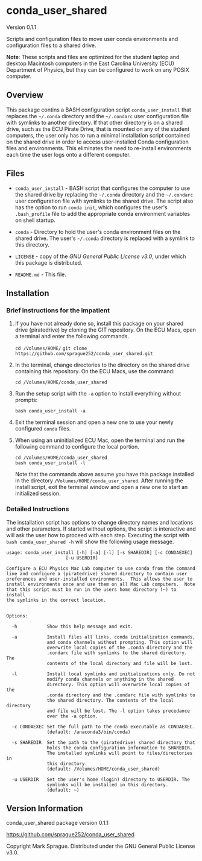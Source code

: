 # conda_user_shared

Version 0.1.1

Scripts and configuration files to move user conda environments and
configuration files to a shared drive.

**Note**: These scripts and files are optimized for the student laptop
and desktop Macintosh computers in the East Carolina University (ECU)
Department of Physics, but they can be configured to work on any POSIX
computer.

## Overview

This package contins a BASH configuration script `conda_user_install`
that replaces the `~/.conda` directory and the `~/.condarc` user
configuration file with symlinks to another directory.  If that other
directory is on a shared drive, such as the ECU Pirate Drive, that is
mounted on any of the student computers, the user only has to run a
minimal installation script contained on the shared drive in order to
access user-installed Conda configuration files and environments.  This
eliminates the need to re-install environments each time the user logs
onto a different computer.

## Files

* `conda_user_install` - BASH script that configures the computer to use
the shared drive by replacing the `~/.conda` directory and the 
`~/.condarc` user configuration file with symlinks to the shared drive. 
The script also has the option to run `conda init`, which configures the
user's `.bash_profile` file to add the appropriate conda environment
variables on shell startup.

* `conda` - Directory to hold the user's conda environment files on the
shared drive.  The user's `~/.conda` directory is replaced with a
symlink to this directory.

* `LICENSE` - copy of the *GNU General Public License v3.0*, under which
this package is distributed.

* `README.md` - This file.

## Installation

### Brief instructions for the impatient

1. If you have not already done so, install this package on your shared
    drive (piratedrive) by cloning the GIT repository.  On the ECU Macs,
    open a terminal and enter the following commands.

    `cd /Volumes/HOME/`
    `git clone https://github.com/sprague252/conda_user_shared.git`

2. In the terminal, change directories to the directory on the shared
    drive containing this repository.  On the ECU Macs, use the command:

    `cd /Volumes/HOME/conda_user_shared`

3. Run the setup script with the `-a` option to install everything
    without prompts:

    `bash conda_user_install -a`

3. Exit the terminal session and open a new one to use your newly
    configured `conda` files.

4. When using an uninitialized ECU Mac, open the terminal and run the
    following command to configure the local portion.

    `cd /Volumes/HOME/conda_user_shared`  
    `bash conda_user_install -l`

    Note that the commands above assume you have this package installed
    in the directory `/Volumes/HOME/conda_user_shared`.  After running
    the install script, exit the terminal window and open a new one to
    start an initialized session.

### Detailed Instructions

The installation script has options to change directory names and
locations and other parameters.  If started without options, the script
is interactive and will ask the user how to proceed with each step. 
Executing the script with `bash conda_user_shared -h` will show the
following usage message.

    usage: conda_user_install [-h] [-a] [-l] [-s SHAREDIR] [-c CONDAEXEC] 
                          [-u USERDIR]

    Configure a ECU Physics Mac Lab computer to use conda from the command
    line and configure a (piratedrive) shared directory to contain user
    preferences and user-installed environments.  This allows the user to
    install environments once and use them on all Mac Lab computers.  Note
    that this script must be run in the users home directory (~) to install
    the symlinks in the correct location.


    Options:

      -h           Show this help message and exit.
  
      -a           Install files all links, conda initialization commands, 
                   and conda channels without prompting. This option will
                   overwrite local copies of the .conda directory and the
                   .condarc file with symlinks to the shared directory. The
                   contents of the local directory and file will be lost.
               
      -l           Install local symlinks and initializations only. Do not
                   modify conda channels or anything in the shared
                   directory. This option will overwrite local copies of the
                   .conda directory and the .condarc file with symlinks to
                   the shared directory. The contents of the local directory
                   and file will be lost. The -l option takes precedance
                   over the -a option.
               
      -c CONDAEXEC Set the full path to the conda executable as CONDAEXEC.
                   (default: /anaconda3/bin/conda)
               
      -s SHAREDIR  Set the path to the (piratedrive) shared directory that
                   holds the conda configuration information to SHAREDIR.
                   The installed symlinks will point to files/directories in
                   this directory. 
                   (default: /Volumes/HOME/conda_user_shared)

      -u USERDIR   Set the user's home (login) directory to USERDIR. The
                   symlinks will be installed in this directory.
                   (default: ~)
                   
## Version Information

conda_user_shared package version 0.1.1

<https://github.com/sprague252/conda_user_shared>

Copyright Mark Sprague. Distributed under the GNU General Public License v3.0.